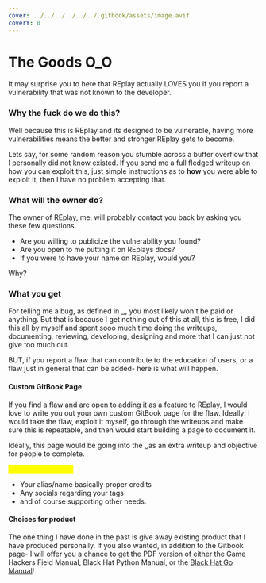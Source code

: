 ```yaml
---
cover: ../../../../../../.gitbook/assets/image.avif
coverY: 0
---
```


# The Goods O\_O

It may surprise you to here that REplay actually LOVES you if you report a vulnerability that was not known to the developer.

### Why the fuck do we do this?

Well because this is REplay and its designed to be vulnerable, having more vulnerabilities means the better and stronger REplay gets to become.&#x20;

Lets say, for some random reason you stumble across a buffer overflow that I personally did not know existed. If you send me a full fledged writeup on how you can exploit this, just simple instructions as to **how** you were able to exploit it, then I have no problem accepting that.

### What will the owner do?

The owner of REplay, me, will probably contact you back by asking you these few questions.

* Are you willing to publicize the vulnerability you found?
* Are you open to me putting it on REplays docs?
* If you were to have your name on REplay, would you?

Why?

### What you get

For telling me a bug, as defined in [..](../../../ "mention"), you most likely won't be paid or anything. But that is because I get nothing out of this at all, this is free, I did this all by myself and spent sooo much time doing the writeups, documenting, reviewing, developing, designing and more that I can just not give too much out.

BUT, if you report a flaw that can contribute to the education of users, or a flaw just in general that can be added- here is what will happen.

#### Custom GitBook Page

If you find a flaw and are open to adding it as a feature to REplay, I would love to write you out your own custom GitBook page for the flaw. Ideally: I would take the flaw, exploit it myself, go through the writeups and make sure this is repeatable, and then would start building a page to document it.

Ideally, this page would be going into the [..](../../../../ "mention")as an extra writeup and objective for people to complete.&#x20;

_<mark style="color:yellow;">**This page contains**</mark>_&#x20;

* Your alias/name basically proper credits&#x20;
* Any socials regarding your tags
* &#x20;and of course supporting other needs.

#### Choices for product

The one thing I have done in the past is give away existing product that I have produced personally. If you also wanted, in addition to the Gitbook page- I will offer you a chance to get the PDF version of either the Game Hackers Field Manual, Black Hat Python Manual, or the [Black Hat Go Manual](https://www.amazon.com/BHGM-Black-Hat-Go-Manual-ebook/dp/B0CBNTKP6R/ref=sr\_1\_1?crid=BHYRVJ7IU8ZW\&dib=eyJ2IjoiMSJ9.ykjGoIcCO0XS9ZbyaA7OZKR1vmznLs9\_ujYn0UdMJdHGjHj071QN20LucGBJIEps.VaaJlr5WkZ8EyE0mDqsvpVSwFPbqJSDb1FHXAYD5Yt4\&dib\_tag=se\&keywords=black+hat+go+manual\&qid=1711749194\&s=digital-text\&sprefix=%2Cdigital-text%2C227\&sr=1-1)!

